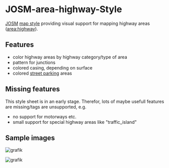 # JOSM-area-highway-Style
[JOSM](https://wiki.openstreetmap.org/wiki/JOSM) [map style](https://josm.openstreetmap.de/wiki/Styles) providing visual support for mapping highway areas ([area:highway](https://wiki.openstreetmap.org/wiki/Key:area:highway)).

## Features
- color highway areas by highway category/type of area
- pattern for junctions
- colored casing, depending on surface
- colored [street parking](https://wiki.openstreetmap.org/wiki/Street_parking) areas

## Missing features
This style sheet is in an early stage. Therefor, lots of maybe usefull features are missing/tags are unsupported, e.g.
- no support for motorways etc.
- small support for special highway areas like "traffic_island"

## Sample images

![grafik](https://github.com/SupaplexOSM/JOSM-area-highway-Style/assets/66696066/818aa96a-9e23-44cf-8ea5-6be91da8818f)

![grafik](https://github.com/SupaplexOSM/JOSM-area-highway-Style/assets/66696066/fcd90d24-7ace-4a4e-9023-f86a04802774)
